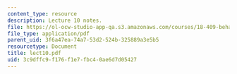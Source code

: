 ```yaml
---
content_type: resource
description: Lecture 10 notes.
file: https://ol-ocw-studio-app-qa.s3.amazonaws.com/courses/18-409-behavior-of-algorithms-spring-2002/3c9dffc9f176f1e7fbc40ae6d7d05427_lect10.pdf
file_type: application/pdf
parent_uid: 3f6a47ea-74a7-53d2-524b-325889a3e5b5
resourcetype: Document
title: lect10.pdf
uid: 3c9dffc9-f176-f1e7-fbc4-0ae6d7d05427
---
```

